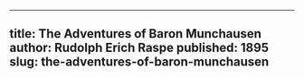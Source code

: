 ------------
title: The Adventures of Baron Munchausen
author: Rudolph Erich Raspe
published: 1895
slug: the-adventures-of-baron-munchausen
------------
